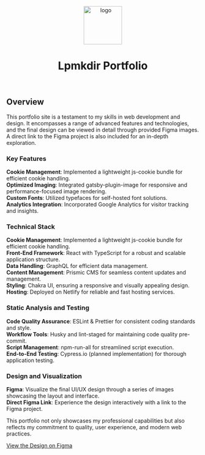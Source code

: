<a href="https://lpmkdir.com" target="_blank">
  <p align="center">
    <img alt="logo" src="https://images.prismic.io/luiskunz/f9d40760-c800-4a3d-a2cd-22743e605bd6_lp-logo.png?auto=compress,format" width="100" heigh="100" />
  </p>
</a>
<h1 align="center" style={{ borderBottom: 'none !important' }}>
  Lpmkdir Portfolio
</h1>
<br>

## Overview
This portfolio site is a testament to my skills in web development and design. It encompasses a range of advanced features and technologies, and the final design can be viewed in detail through provided Figma images. A direct link to the Figma project is also included for an in-depth exploration.

### Key Features
**Cookie Management**: Implemented a lightweight js-cookie bundle for efficient cookie handling.\
**Optimized Imaging**: Integrated gatsby-plugin-image for responsive and performance-focused image rendering.\
**Custom Fonts**: Utilized typefaces for self-hosted font solutions.\
**Analytics Integration**: Incorporated Google Analytics for visitor tracking and insights.

### Technical Stack
**Cookie Management**: Implemented a lightweight js-cookie bundle for efficient cookie handling.\
**Front-End Framework**: React with TypeScript for a robust and scalable application structure.\
**Data Handling**: GraphQL for efficient data management.\
**Content Management**: Prismic CMS for seamless content updates and management.\
**Styling**: Chakra UI, ensuring a responsive and visually appealing design.\
**Hosting**: Deployed on Netlify for reliable and fast hosting services.

### Static Analysis and Testing
**Code Quality Assurance**: ESLint & Prettier for consistent coding standards and style.\
**Workflow Tools**: Husky and lint-staged for maintaining code quality pre-commit.\
**Script Management**: npm-run-all for streamlined script execution.\
**End-to-End Testing**: Cypress.io (planned implementation) for thorough application testing.

### Design and Visualization
**Figma**: Visualize the final UI/UX design through a series of images showcasing the layout and interface.\
**Direct Figma Link**: Experience the design interactively with a link to the Figma project.

This portfolio not only showcases my professional capabilities but also reflects my commitment to quality, user experience, and modern web practices.

[View the Design on Figma](https://www.figma.com/file/ITcJH5rPXVwsvn7c3OvScd/LP-Portfolio?type=design&node-id=1392%3A1516&mode=design&t=24wrTG2cgQz3ZlJx-1)
